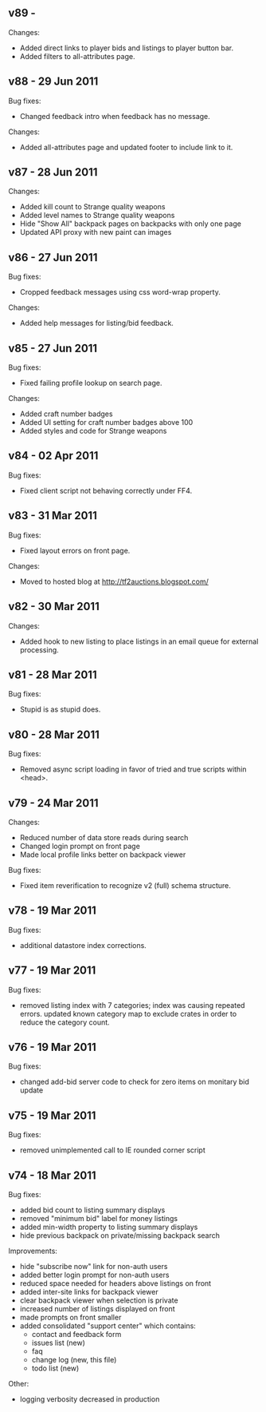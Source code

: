 v89 -
-----------------

Changes:

  * Added direct links to player bids and listings to player button bar.
  * Added filters to all-attributes page.

v88 - 29 Jun 2011
-----------------

Bug fixes:

  * Changed feedback intro when feedback has no message.

Changes:

  * Added all-attributes page and updated footer to include link to it.


v87 - 28 Jun 2011
-----------------

Changes:

  * Added kill count to Strange quality weapons
  * Added level names to Strange quality weapons
  * Hide "Show All" backpack pages on backpacks with only one page
  * Updated API proxy with new paint can images


v86 - 27 Jun 2011
-----------------

Bug fixes:

  * Cropped feedback messages using css word-wrap property.

Changes:

  * Added help messages for listing/bid feedback.


v85 - 27 Jun 2011
-----------------

Bug fixes:

  * Fixed failing profile lookup on search page.

Changes:

  * Added craft number badges
  * Added UI setting for craft number badges above 100
  * Added styles and code for Strange weapons

v84 - 02 Apr 2011
-----------------

Bug fixes:

  * Fixed client script not behaving correctly under FF4.


v83 - 31 Mar 2011
-----------------

Bug fixes:

  * Fixed layout errors on front page.

Changes:

  * Moved to hosted blog at http://tf2auctions.blogspot.com/


v82 - 30 Mar 2011
-----------------

Changes:

  * Added hook to new listing to place listings in an email queue for
    external processing.


v81 - 28 Mar 2011
-----------------

Bug fixes:

  * Stupid is as stupid does.


v80 - 28 Mar 2011
-----------------

Bug fixes:

  * Removed async script loading in favor of tried and true scripts
    within &lt;head&gt;.



v79 - 24 Mar 2011
-----------------

Changes:

  * Reduced number of data store reads during search
  * Changed login prompt on front page
  * Made local profile links better on backpack viewer

Bug fixes:

  * Fixed item reverification to recognize v2 (full) schema structure.


v78 - 19 Mar 2011
-----------------

Bug fixes:

  * additional datastore index corrections.


v77 - 19 Mar 2011
-----------------

Bug fixes:

  * removed listing index with 7 categories; index was causing
    repeated errors.  updated known category map to exclude crates in
    order to reduce the category count.

v76 - 19 Mar 2011
-----------------

Bug fixes:

  * changed add-bid server code to check for zero items on monitary
    bid update


v75 - 19 Mar 2011
-----------------

Bug fixes:

  * removed unimplemented call to IE rounded corner script


v74 - 18 Mar 2011
-----------------

Bug fixes:

  * added bid count to listing summary displays
  * removed "minimum bid" label for money listings
  * added min-width property to listing summary displays
  * hide previous backpack on private/missing backpack search


Improvements:

  * hide "subscribe now" link for non-auth users
  * added better login prompt for non-auth users
  * reduced space needed for headers above listings on front
  * added inter-site links for backpack viewer
  * clear backpack viewer when selection is private
  * increased number of listings displayed on front
  * made prompts on front smaller
  * added consolidated "support center" which contains:
    * contact and feedback form
    * issues list (new)
    * faq
    * change log (new, this file)
    * todo list (new)


Other:

  * logging verbosity decreased in production


